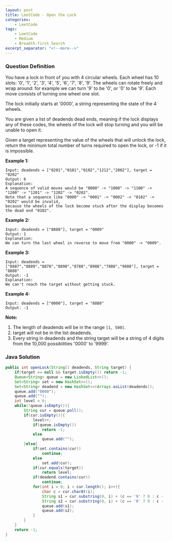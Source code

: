 ```yaml
---
layout: post
title: LeetCode - Open the Lock
categories:
    - LeetCode
tags:
    - LeetCode
    - Medium
    - Breadth-first Search
excerpt_separator: "<!--more-->"
---
```


### Question Definition
You have a lock in front of you with 4 circular wheels. Each wheel has 10 slots: '0', '1', '2', '3', '4', '5', '6', '7', '8', '9'. The wheels can rotate freely and wrap around: for example we can turn '9' to be '0', or '0' to be '9'. Each move consists of turning one wheel one slot.

The lock initially starts at '0000', a string representing the state of the 4 wheels.

You are given a list of deadends dead ends, meaning if the lock displays any of these codes, the wheels of the lock will stop turning and you will be unable to open it.

Given a target representing the value of the wheels that will unlock the lock, return the minimum total number of turns required to open the lock, or -1 if it is impossible.

**Example 1:**
```
Input: deadends = ["0201","0101","0102","1212","2002"], target = "0202"
Output: 6
Explanation:
A sequence of valid moves would be "0000" -> "1000" -> "1100" -> "1200" -> "1201" -> "1202" -> "0202".
Note that a sequence like "0000" -> "0001" -> "0002" -> "0102" -> "0202" would be invalid,
because the wheels of the lock become stuck after the display becomes the dead end "0102".
```
**Example 2:**
```
Input: deadends = ["8888"], target = "0009"
Output: 1
Explanation:
We can turn the last wheel in reverse to move from "0000" -> "0009".
```
**Example 3:**
```
Input: deadends = ["8887","8889","8878","8898","8788","8988","7888","9888"], target = "8888"
Output: -1
Explanation:
We can't reach the target without getting stuck.
```
**Example 4:**
```
Input: deadends = ["0000"], target = "8888"
Output: -1
```
**Note:**
1. The length of deadends will be in the range `[1, 500]`.
2. target will not be in the list deadends.
3. Every string in deadends and the string target will be a string of 4 digits from the 10,000 possibilities '0000' to '9999'.

### Java Solution
```java
public int openLock(String[] deadends, String target) {
    if(target == null && target.isEmpty()) return -1;
    Queue<String> queue = new LinkedList<>();
    Set<String> set = new HashSet<>();
    Set<String> deadend = new HashSet<>(Arrays.asList(deadends));
    queue.add("0000");
    queue.add("");
    int level = 0;
    while(!queue.isEmpty()){
        String cur = queue.poll();
        if(cur.isEmpty()){
            level++;
            if(queue.isEmpty())
                return -1;
            else
                queue.add("");
        }else{
            if(set.contains(cur))
                continue;
            else
                set.add(cur);
            if(cur.equals(target))
                return level;
            if(deadend.contains(cur))
                continue;
            for(int i = 0; i < cur.length(); i++){
                char c = cur.charAt(i);
                String s1 = cur.substring(0, i) + (c == '9' ? 0 : c - '0' + 1) + cur.substring(i + 1);
                String s2 = cur.substring(0, i) + (c == '0' ? 9 : c - '0' - 1) + cur.substring(i + 1);
                queue.add(s1);
                queue.add(s2);
            }
        }
    }
    return -1;
}
```